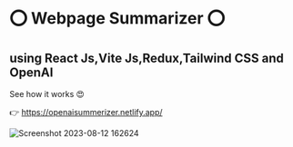 # ⭕ Webpage Summarizer ⭕

## using React Js,Vite Js,Redux,Tailwind CSS and OpenAI

See how it works 😍

👉 https://openaisummerizer.netlify.app/

![Screenshot 2023-08-12 162624](https://github.com/Sachintha-Samarathunga/Summerizer/assets/98406068/8e327729-8a97-42d2-8bb4-8f2e7fd3740d)
